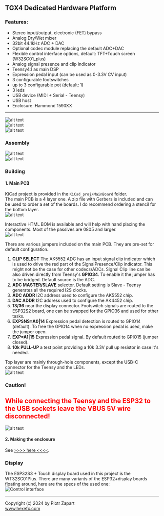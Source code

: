 ## TGX4 Dedicated Hardware Platform  
### Features:  
- Stereo input/output, electronic (FET) bypass  
- Analog Dry/Wet mixer  
- 32bit 44.1kHz ADC + DAC
- Optional codec module replacing the default ADC+DAC  
- Flexible control interface options, default: TFT+Touch screen (W32SC01_plus)  
- Analog signal presence and clip indicator  
- Teensy4.1 as main DSP
- Expression pedal input (can be used as 0-3.3V CV input)
- 3 configurable footswitches
- up to 3 configurable pot (default: 1)  
- 3 leds  
- USB device (MIDI + Serial - Teensy)
- USB host
- Enclosure: Hammond 1590XX  
---  
![alt text][img_3d1]  
![alt text][img_3d2]  
![alt text][img_pcb1]  

### Assembly  
![alt text][img_top]  
![alt text][img_btm]  

### Building  
#### 1. Main PCB  
KiCad project is provided in the `KiCad_proj/MainBoard` folder.  
The main PCB is a 4 layer one. A zip file with Gerbers is included and can be used to order a set of the boards. I do recommend ordering a stencil for the bottom layer.  
![alt text][img_pcb2]  

Interactive HTML BOM is available and will help with hand placing the components. Most of the passives are 0805 and larger.  
![alt text][img_pcb3]  

There are various jumpers included on the main PCB. They are pre-set for default configuration.
1. **CLIP SELECT** The AK5552 ADC has an input signal clip indicator which is used to drive the red part of the SignalPresence/Clip indicator. This might not be the case for other codecs/ADCs. Signal Clip line can be also driven directly from Teensy's **GPIO34**. To enable it the jumper has to be bridged. Default source is the ADC.  
2. **ADC MASTER/SLAVE** selector. Default setting is Slave - Teensy generates all the required I2S clocks.  
3. **ADC ADDR** I2C address used to configure the AK5552 chip.  
4. **DAC ADDR** I2C address used to configure the AK4452 chip. 
5. **13/36** near the display connector. Footswitch signals are routed to the ESP32S2 board, one can be swapped for the GPIO36 and used for other tasks.  
6. **EXPSNS=A0|14** Expression pedal detection is routed to GPIO14 (default). To free the GPIO14 when no expression pedal is used, make the jumper open.  
7. **EXP=A1|15**  Expression pedal signal. By default routed to GPIO15 (jumper closed).  
8. **10k PULL-UP** a test point providing a 10k 3.3V pull up resistor in case it's needed. 

Top layer are mainly through-hole components, except the USB-C connector for the Teensy and the LEDs.  
![alt text][img_pcb4] 
### Caution!  
<h2><span style="color:red;">While connecting the Teensy and the ESP32 to the USB sockets leave the VBUS 5V wire disconnected!</span></h2>  

![alt text][img_5] 
#### 2. Making the enclosure  
See [>>>> here <<<<](enclosure.md).  

### Display  
The ESP32S3 + Touch display board used in this project is the WT32SC01Plus. There are many variants of the ESP32+display boards floating around, here are the specs of the used one:  
![Control interface](../img/wt32sc01plus.jpg)  

----  
Copyright (c) 2024 by Piotr Zapart  
www.hexefx.com  

[img_3d1]: img/TGX4_3d6.jpg "Render 1"
[img_3d2]: img/TGX4_3d7.jpg "Render 2"
[img_pcb1]: img/tgx4_1.jpg "PCB bottom view" 
[img_top]: img/PCB_Top_Assembly.jpg "Assembly top" 
[img_btm]: img/PCB_btm.jpg "Bottom view"

[img_pcb2]: img/TGX4_pcb1.jpg "PCB"
[img_pcb3]: img/TGX4_pcb2.jpg "PCB"
[img_pcb4]: img/TGX4_pcb3.jpg "PCB"

[img_5]: img/tgx4_assembly1.jpg "Display assembly"